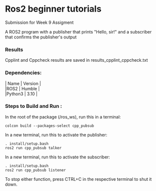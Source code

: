 # Ros2 beginner tutorials
Submission for Week 9 Assigment  

A ROS2 program with a publisher that prints "Hello, sir!" and a subscriber that confirms the publisher's output

### **Results**
Cpplint and Cppcheck results are saved in results_cpplint_cppcheck.txt

### **Dependencies:**
| Name | Version |  
|ROS2 | Humble |  
|Python3 | 3.10 |

### **Steps to Build and Run :** 
In the root of the package (/ros_ws), run this in a terminal:
```
colcon build --packages-select cpp_pubsub
```
In a new terminal, run this to activate the publisher:
```
. install/setup.bash
ros2 run cpp_pubsub talker
```

In a new terminal, run this to activate the subscriber:
```
. install/setup.bash
ros2 run cpp_pubsub listener
```

To stop either function, press CTRL+C in the respective terminal to shut it down. 